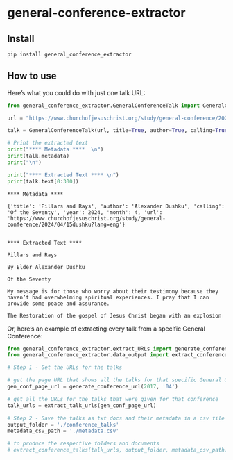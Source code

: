 # general-conference-extractor


<!-- WARNING: THIS FILE WAS AUTOGENERATED! DO NOT EDIT! -->

## Install

``` sh
pip install general_conference_extractor
```

## How to use

Here’s what you could do with just one talk URL:

``` python
from general_conference_extractor.GeneralConferenceTalk import GeneralConferenceTalk

url = "https://www.churchofjesuschrist.org/study/general-conference/2024/04/15dushku?lang=eng"

talk = GeneralConferenceTalk(url, title=True, author=True, calling=True)

# Print the extracted text
print("**** Metadata ****  \n")
print(talk.metadata)
print("\n")

print("**** Extracted Text **** \n")
print(talk.text[0:300])
```

    **** Metadata ****  

    {'title': 'Pillars and Rays', 'author': 'Alexander Dushku', 'calling': 'Of the Seventy', 'year': 2024, 'month': 4, 'url': 'https://www.churchofjesuschrist.org/study/general-conference/2024/04/15dushku?lang=eng'}


    **** Extracted Text **** 

    Pillars and Rays

    By Elder Alexander Dushku

    Of the Seventy

    My message is for those who worry about their testimony because they haven’t had overwhelming spiritual experiences. I pray that I can provide some peace and assurance.

    The Restoration of the gospel of Jesus Christ began with an explosion

Or, here’s an example of extracting every talk from a specific General
Conference:

``` python
from general_conference_extractor.extract_URLs import generate_conference_url, extract_talk_urls
from general_conference_extractor.data_output import extract_conference_talks

# Step 1 - Get the URLs for the talks

# get the page URL that shows all the talks for that specific General Conference
gen_conf_page_url = generate_conference_url(2017, '04')

# get all the URLs for the talks that were given for that conference
talk_urls = extract_talk_urls(gen_conf_page_url)

# Step 2 - Save the talks as txt docs and their metadata in a csv file
output_folder = './conference_talks'
metadata_csv_path = './metadata.csv'

# to produce the respective folders and documents
# extract_conference_talks(talk_urls, output_folder, metadata_csv_path)
```
